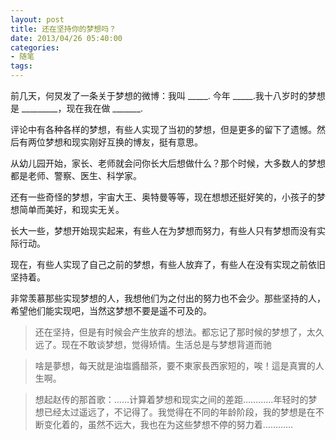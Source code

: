 ```yaml
---
layout: post
title: 还在坚持你的梦想吗？
date: 2013/04/26 05:40:00
categories:
- 随笔
tags:
---
```


前几天，何炅发了一条关于梦想的微博：我叫 _____. 今年 _____.我十八岁时的梦想是 _________，现在我在做 _______.

评论中有各种各样的梦想，有些人实现了当初的梦想，但是更多的留下了遗憾。然后有两位梦想和现实刚好互换的博友，挺有意思。

从幼儿园开始，家长、老师就会问你长大后想做什么？那个时候，大多数人的梦想都是老师、警察、医生、科学家。

还有一些奇怪的梦想，宇宙大王、奥特曼等等，现在想想还挺好笑的，小孩子的梦想简单而美好，和现实无关。

长大一些，梦想开始现实起来，有些人在为梦想而努力，有些人只有梦想而没有实际行动。

现在，有些人实现了自己之前的梦想，有些人放弃了，有些人在没有实现之前依旧坚持着。

非常羡慕那些实现梦想的人，我想他们为之付出的努力也不会少。那些坚持的人，希望他们能实现吧，当然这梦想不要是遥不可及的。

> 还在坚持，但是有时候会产生放弃的想法。都忘记了那时候的梦想了，太久远了。现在不敢谈梦想，觉得矫情。生活总是与梦想背道而驰

> 啥是夢想，每天就是油塩醬醋茶，要不東家長西家短的，唉！這是真實的人生啊。

> 想起赵传的那首歌：……计算着梦想和现实之间的差距…………年轻时的梦想已经太过遥远了，不记得了。我觉得在不同的年龄阶段，我的梦想是在不断变化着的，虽然不远大，我也在为这些梦想不停的努力着…………
